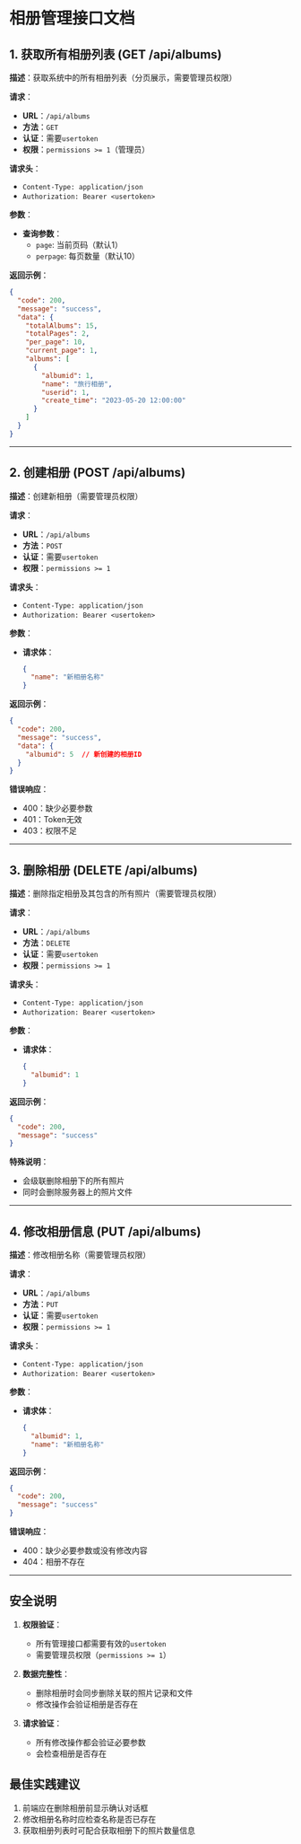 # 相册管理接口文档

## 1. 获取所有相册列表 (GET /api/albums)

**描述**：获取系统中的所有相册列表（分页展示，需要管理员权限）

**请求**：
* **URL**：`/api/albums`
* **方法**：`GET`
* **认证**：需要`usertoken`
* **权限**：`permissions >= 1`（管理员）

**请求头**：

* `Content-Type: application/json`
* `Authorization: Bearer <usertoken>`

**参数**：
* **查询参数**：
  * `page`: 当前页码（默认1）
  * `perpage`: 每页数量（默认10）

**返回示例**：
```json
{
  "code": 200,
  "message": "success",
  "data": {
    "totalAlbums": 15,
    "totalPages": 2,
    "per_page": 10,
    "current_page": 1,
    "albums": [
      {
        "albumid": 1,
        "name": "旅行相册",
        "userid": 1,
        "create_time": "2023-05-20 12:00:00"
      }
    ]
  }
}
```

---

## 2. 创建相册 (POST /api/albums)

**描述**：创建新相册（需要管理员权限）

**请求**：
* **URL**：`/api/albums`
* **方法**：`POST`
* **认证**：需要`usertoken`
* **权限**：`permissions >= 1`

**请求头**：

* `Content-Type: application/json`
* `Authorization: Bearer <usertoken>`

**参数**：
* **请求体**：
  ```json
  {
    "name": "新相册名称"
  }
  ```

**返回示例**：
```json
{
  "code": 200,
  "message": "success",
  "data": {
    "albumid": 5  // 新创建的相册ID
  }
}
```

**错误响应**：
- 400：缺少必要参数
- 401：Token无效
- 403：权限不足

---

## 3. 删除相册 (DELETE /api/albums)

**描述**：删除指定相册及其包含的所有照片（需要管理员权限）

**请求**：
* **URL**：`/api/albums`
* **方法**：`DELETE`
* **认证**：需要`usertoken`
* **权限**：`permissions >= 1`

**请求头**：

* `Content-Type: application/json`
* `Authorization: Bearer <usertoken>`

**参数**：
* **请求体**：
  ```json
  {
    "albumid": 1
  }
  ```

**返回示例**：
```json
{
  "code": 200,
  "message": "success"
}
```

**特殊说明**：
- 会级联删除相册下的所有照片
- 同时会删除服务器上的照片文件

---

## 4. 修改相册信息 (PUT /api/albums)

**描述**：修改相册名称（需要管理员权限）

**请求**：
* **URL**：`/api/albums`
* **方法**：`PUT`
* **认证**：需要`usertoken`
* **权限**：`permissions >= 1`

**请求头**：

* `Content-Type: application/json`
* `Authorization: Bearer <usertoken>`

**参数**：
* **请求体**：
  ```json
  {
    "albumid": 1,
    "name": "新相册名称"
  }
  ```

**返回示例**：
```json
{
  "code": 200,
  "message": "success"
}
```

**错误响应**：
- 400：缺少必要参数或没有修改内容
- 404：相册不存在

---

## 安全说明

1. **权限验证**：
   - 所有管理接口都需要有效的`usertoken`
   - 需要管理员权限（`permissions >= 1`）

2. **数据完整性**：
   - 删除相册时会同步删除关联的照片记录和文件
   - 修改操作会验证相册是否存在

3. **请求验证**：
   - 所有修改操作都会验证必要参数
   - 会检查相册是否存在

## 最佳实践建议

1. 前端应在删除相册前显示确认对话框
2. 修改相册名称时应检查名称是否已存在
3. 获取相册列表时可配合获取相册下的照片数量信息